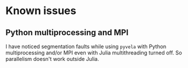 # Known issues

## Python multiprocessing and MPI

I have noticed segmentation faults while using `pyvela` with Python multiprocessing and/or MPI
even with Julia multithreading turned off. So parallelism doesn't work outside Julia.

